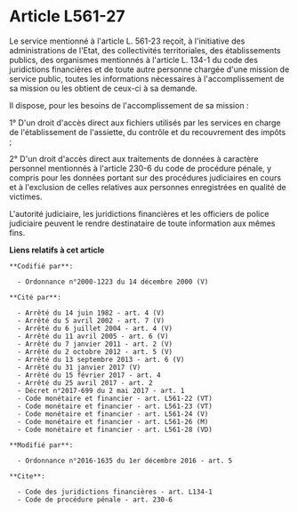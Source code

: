 # Article L561-27

Le service mentionné à l'article L. 561-23 reçoit, à l'initiative des administrations de l'Etat, des collectivités
territoriales, des établissements publics, des organismes mentionnés à l'article L. 134-1 du code des juridictions
financières et de toute autre personne chargée d'une mission de service public, toutes les informations nécessaires à
l'accomplissement de sa mission ou les obtient de ceux-ci à sa demande.

Il dispose, pour les besoins de l'accomplissement de sa mission :

1° D'un droit d'accès direct aux fichiers utilisés par les services en charge de l'établissement de l'assiette, du contrôle
et du recouvrement des impôts ;

2° D'un droit d'accès direct aux traitements de données à caractère personnel mentionnés à l'article 230-6 du code de
procédure pénale, y compris pour les données portant sur des procédures judiciaires en cours et à l'exclusion de celles
relatives aux personnes enregistrées en qualité de victimes.

L'autorité judiciaire, les juridictions financières et les officiers de police judiciaire peuvent le rendre destinataire de
toute information aux mêmes fins.

**Liens relatifs à cet article**

	**Codifié par**:

	  - Ordonnance n°2000-1223 du 14 décembre 2000 (V)

	**Cité par**:

	  - Arrêté du 14 juin 1982 - art. 4 (V)
	  - Arrêté du 5 avril 2002 - art. 7 (V)
	  - Arrêté du 6 juillet 2004 - art. 4 (V)
	  - Arrêté du 11 avril 2005 - art. 6 (V)
	  - Arrêté du 7 janvier 2011 - art. 2 (V)
	  - Arrêté du 2 octobre 2012 - art. 5 (V)
	  - Arrêté du 13 septembre 2013 - art. 6 (V)
	  - Arrêté du 31 janvier 2017 (V)
	  - Arrêté du 15 février 2017 - art. 4
	  - Arrêté du 25 avril 2017 - art. 2
	  - Décret n°2017-699 du 2 mai 2017 - art. 1
	  - Code monétaire et financier - art. L561-22 (VT)
	  - Code monétaire et financier - art. L561-23 (VT)
	  - Code monétaire et financier - art. L561-24 (V)
	  - Code monétaire et financier - art. L561-26 (M)
	  - Code monétaire et financier - art. L561-28 (VD)

	**Modifié par**:

	  - Ordonnance n°2016-1635 du 1er décembre 2016 - art. 5

	**Cite**:

	  - Code des juridictions financières - art. L134-1
	  - Code de procédure pénale - art. 230-6
